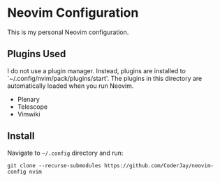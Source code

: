 # Neovim Configuration

This is my personal Neovim configuration.

## Plugins Used

I do not use a plugin manager. Instead, plugins are installed to `~/.config/nvim/pack/plugins/start'. The plugins in this directory are automatically loaded when you run Neovim.

* Plenary
* Telescope
* Vimwiki

## Install

Navigate to `~/.config` directory and run:

    git clone --recurse-submodules https://github.com/CoderJay/neovim-config nvim
